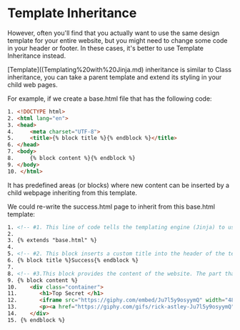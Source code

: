 # Template Inheritance

However, often you'll find that you actually want to use the same design template for your entire website, but you might need to change some code in your header or footer. In these cases, it's better to use Template Inheritance instead.

[Template]((Templating%20with%20Jinja.md) inheritance is similar to Class inheritance, you can take a parent template and extend its styling in your child web pages.

For example, if we create a base.html file that has the following code:

```html
1. <!DOCTYPE html>
2. <html lang="en">
3. <head>
4.     <meta charset="UTF-8">
5.     <title>{% block title %}{% endblock %}</title>
6. </head>
7. <body>
8.     {% block content %}{% endblock %}
9. </body>
10. </html>
```

It has predefined areas (or blocks) where new content can be inserted by a child webpage inheriting from this template.

We could re-write the success.html page to inherit from this base.html template:

```html
1. <!-- #1. This line of code tells the templating engine (Jinja) to use "base.html" as the template for this page. -->
2. 
3. {% extends "base.html" %}
4. 
5. <!-- #2. This block inserts a custom title into the header of the template. -->
6. {% block title %}Success{% endblock %}
7. 
8. <!-- #3.This block provides the content of the website. The part that is going to vary between webpages. -->
9. {% block content %}
10.    <div class="container">
11.       <h1>Top Secret </h1>
12.       <iframe src="https://giphy.com/embed/Ju7l5y9osyymQ" width="480" height="360" frameBorder="0" class="giphy-embed" allowFullScreen></iframe>
13.       <p><a href="https://giphy.com/gifs/rick-astley-Ju7l5y9osyymQ">via GIPHY</a></p>
14.    </div>
15. {% endblock %}
```